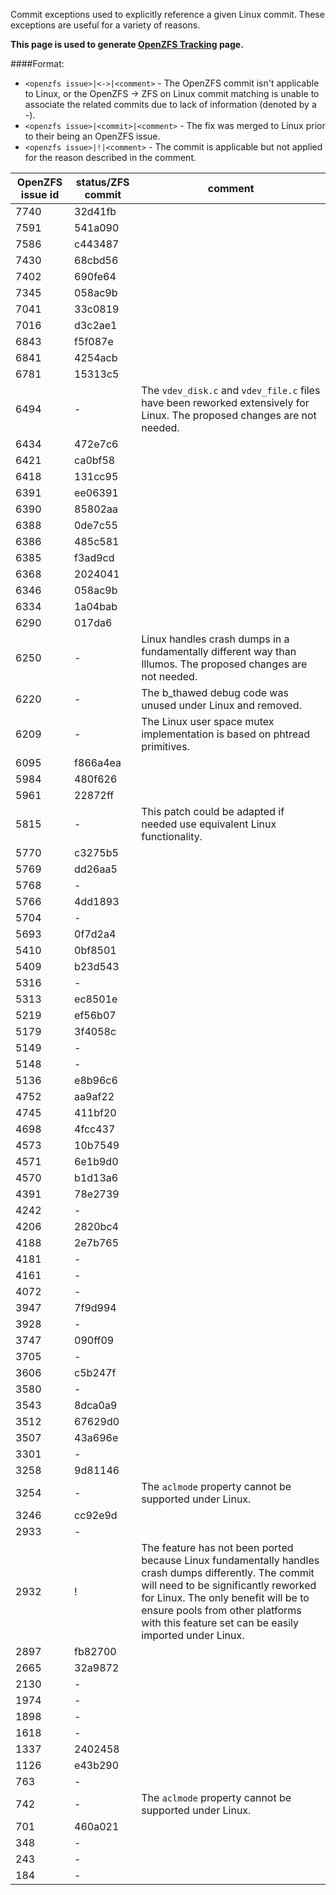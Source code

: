 Commit exceptions used to explicitly reference a given Linux commit.
These exceptions are useful for a variety of reasons.

**This page is used to generate [OpenZFS Tracking](http://build.zfsonlinux.org/openzfs-tracking.html) page.**

####Format:
- `<openzfs issue>|<->|<comment>` - 
The OpenZFS commit isn't applicable to Linux, or 
the OpenZFS -> ZFS on Linux commit matching is unable to associate
the related commits due to lack of information (denoted by a -).
- `<openzfs issue>|<commit>|<comment>` - 
The fix was merged to Linux prior to their being an OpenZFS issue.
- `<openzfs issue>|!|<comment>` - 
The commit is applicable but not applied for the reason described in the comment.

OpenZFS issue id | status/ZFS commit | comment
---|---|---
7740|32d41fb|
7591|541a090|
7586|c443487|
7430|68cbd56|
7402|690fe64|
7345|058ac9b|
7041|33c0819|
7016|d3c2ae1|
6843|f5f087e|
6841|4254acb|
6781|15313c5|
6494|-      |The `vdev_disk.c` and `vdev_file.c` files have been reworked extensively for Linux.  The proposed changes are not needed.
6434|472e7c6|
6421|ca0bf58|
6418|131cc95|
6391|ee06391|
6390|85802aa|
6388|0de7c55|
6386|485c581|
6385|f3ad9cd|
6368|2024041|
6346|058ac9b|
6334|1a04bab|
6290|017da6 |
6250|-      |Linux handles crash dumps in a fundamentally different way than Illumos.  The proposed changes are not needed.
6220|-      |The b_thawed debug code was unused under Linux and removed.
6209|-      |The Linux user space mutex implementation is based on phtread primitives. 
6095|f866a4ea|
5984|480f626|
5961|22872ff|
5815|-      |This patch could be adapted if needed use equivalent Linux functionality.
5770|c3275b5|
5769|dd26aa5|
5768|-      |
5766|4dd1893|
5704|-      |
5693|0f7d2a4|
5410|0bf8501|
5409|b23d543|
5316|-      |
5313|ec8501e|
5219|ef56b07|
5179|3f4058c|
5149|-      |
5148|-      |
5136|e8b96c6|
4752|aa9af22|
4745|411bf20|
4698|4fcc437|
4573|10b7549|
4571|6e1b9d0|
4570|b1d13a6|
4391|78e2739|
4242|-      |
4206|2820bc4|
4188|2e7b765|
4181|-      |
4161|-      |
4072|-      |
3947|7f9d994|
3928|-      |
3747|090ff09|
3705|-      |
3606|c5b247f|
3580|-      |
3543|8dca0a9|
3512|67629d0|
3507|43a696e|
3301|-      |
3258|9d81146|
3254|-      |The `aclmode` property cannot be supported under Linux.
3246|cc92e9d|
2933|-      |
2932|!      |The feature has not been ported because Linux fundamentally handles crash dumps differently.  The commit will need to be significantly reworked for Linux.  The only benefit will be to ensure pools from other platforms with this feature set can be easily imported under Linux.
2897|fb82700|
2665|32a9872|
2130|-      |
1974|-      |
1898|-      |
1618|-      |
1337|2402458|
1126|e43b290|
763 |-      |
742 |-      |The `aclmode` property cannot be supported under Linux.
701 |460a021|
348 |-      |
243 |-      |
184 |-      |